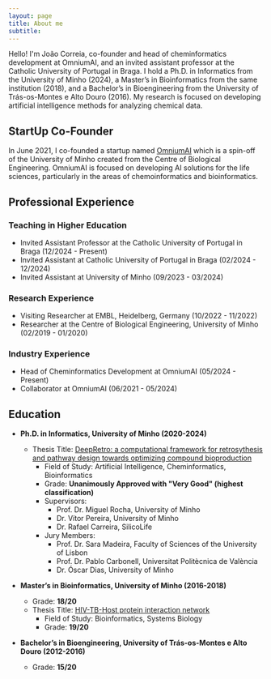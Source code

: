 ```yaml
---
layout: page
title: About me
subtitle: 
---
```


Hello! I'm João Correia, co-founder and head of cheminformatics development at OmniumAI, and an invited assistant professor at the Catholic University of Portugal in Braga. I hold a Ph.D. in Informatics from the University of Minho (2024), a Master’s in Bioinformatics from the same institution (2018), and a Bachelor’s in Bioengineering from the University of Trás-os-Montes e Alto Douro (2016). My research is focused on developing artificial intelligence methods for analyzing chemical data.


## StartUp Co-Founder

In June 2021, I co-founded a startup named [OmniumAI](https://www.omniumai.com/) which is a spin-off of the University of Minho created from the Centre of Biological Engineering. 
OmniumAI is focused on developing AI solutions for the life sciences, particularly in the areas of chemoinformatics and bioinformatics.


## Professional Experience

### Teaching in Higher Education

- Invited Assistant Professor at the Catholic University of Portugal in Braga (12/2024 - Present)
- Invited Assistant at Catholic University of Portugal in Braga (02/2024 - 12/2024)
- Invited Assistant at University of Minho (09/2023 - 03/2024)

### Research Experience

- Visiting Researcher at EMBL, Heidelberg, Germany (10/2022 - 11/2022)
- Researcher at the Centre of Biological Engineering, University of Minho (02/2019 - 01/2020)

### Industry Experience

- Head of Cheminformatics Development at OmniumAI (05/2024 - Present)
- Collaborator at OmniumAI (06/2021 - 05/2024)

## Education

- **Ph.D. in Informatics, University of Minho (2020-2024)**
  - Thesis Title: [DeepRetro: a computational framework for retrosythesis and pathway design towards optimizing compound bioproduction](https://repositorium.sdum.uminho.pt/handle/1822/94654)
    - Field of Study: Artificial Intelligence, Cheminformatics, Bioinformatics
    - Grade: **Unanimously Approved with "Very Good" (highest classification)**
    - Supervisors: 
      - Prof. Dr. Miguel Rocha, University of Minho
      - Dr. Vítor Pereira, University of Minho
      - Dr. Rafael Carreira, SilicoLife
    - Jury Members:
      - Prof. Dr. Sara Madeira, Faculty of Sciences of the University of Lisbon
      - Prof. Dr. Pablo Carbonell, Universitat Politècnica de València
      - Dr. Óscar Dias, University of Minho

- **Master’s in Bioinformatics, University of Minho (2016-2018)**
  - Grade: **18/20**
  - Thesis Title: [HIV-TB-Host protein interaction network](https://repositorium.uminho.pt/handle/1822/79842)
    - Field of Study: Bioinformatics, Systems Biology
    - Grade: **19/20**

- **Bachelor’s in Bioengineering, University of Trás-os-Montes e Alto Douro (2012-2016)**
  - Grade: **15/20**
